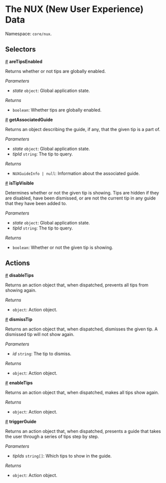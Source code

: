 # The NUX (New User Experience) Data

Namespace: `core/nux`.

## Selectors

<!-- START TOKEN(Autogenerated selectors|../../../../packages/nux/src/store/selectors.js) -->

<a name="areTipsEnabled" href="#areTipsEnabled">#</a> **areTipsEnabled**

Returns whether or not tips are globally enabled.

_Parameters_

-   _state_ `object`: Global application state.

_Returns_

-   `boolean`: Whether tips are globally enabled.

<a name="getAssociatedGuide" href="#getAssociatedGuide">#</a> **getAssociatedGuide**

Returns an object describing the guide, if any, that the given tip is a part
of.

_Parameters_

-   _state_ `object`: Global application state.
-   _tipId_ `string`: The tip to query.

_Returns_

-   `NUXGuideInfo | null`: Information about the associated guide.

<a name="isTipVisible" href="#isTipVisible">#</a> **isTipVisible**

Determines whether or not the given tip is showing. Tips are hidden if they
are disabled, have been dismissed, or are not the current tip in any
guide that they have been added to.

_Parameters_

-   _state_ `object`: Global application state.
-   _tipId_ `string`: The tip to query.

_Returns_

-   `boolean`: Whether or not the given tip is showing.

<!-- END TOKEN(Autogenerated selectors|../../../../packages/nux/src/store/selectors.js) -->

## Actions

<!-- START TOKEN(Autogenerated actions|../../../../packages/nux/src/store/actions.js) -->

<a name="disableTips" href="#disableTips">#</a> **disableTips**

Returns an action object that, when dispatched, prevents all tips from
showing again.

_Returns_

-   `object`: Action object.

<a name="dismissTip" href="#dismissTip">#</a> **dismissTip**

Returns an action object that, when dispatched, dismisses the given tip. A
dismissed tip will not show again.

_Parameters_

-   _id_ `string`: The tip to dismiss.

_Returns_

-   `object`: Action object.

<a name="enableTips" href="#enableTips">#</a> **enableTips**

Returns an action object that, when dispatched, makes all tips show again.

_Returns_

-   `object`: Action object.

<a name="triggerGuide" href="#triggerGuide">#</a> **triggerGuide**

Returns an action object that, when dispatched, presents a guide that takes
the user through a series of tips step by step.

_Parameters_

-   _tipIds_ `string[]`: Which tips to show in the guide.

_Returns_

-   `object`: Action object.


<!-- END TOKEN(Autogenerated actions|../../../../packages/nux/src/store/actions.js) -->
